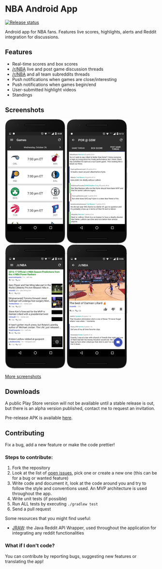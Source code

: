 # NBA Android App
[![Release status](https://img.shields.io/badge/release-v0.3.0--alpha-red.svg)](https://github.com/jorgegil96/All-NBA/releases)

Android app for NBA fans. Features live scores, highlights, alerts and Reddit integration for discussions.

## Features
* Real-time scores and box scores
* [/r/NBA](https://www.reddit.com/r/nba) live and post game discussion threads
* [/r/NBA](https://www.reddit.com/r/nba) and all team subreddits threads
* Push notifications when games are close/interesting
* Push notifications when games begin/end
* User-submitted highlight videos
* Standings

## Screenshots
<img src="art/games.png" alt="Ready" width="200px;"/>
<img src="art/game_threads.png" alt="Ready" width="200px;"/>
<img src="art/reddit_feed.png" alt="Ready" width="200px;"/>
<img src="art/submission.png" alt="Ready" width="200px;"/>

[More screenshots](http://imgur.com/a/4h75K)

## Downloads

A public Play Store version will not be available until a stable release is out, but there is an alpha version published, contact me to request an invitation.

Pre-release APK is available [here](https://github.com/jorgegil96/All-NBA/releases).

## Contributing  

Fix a bug, add a new feature or make the code prettier!

### Steps to contribute:
1. Fork the repository
2. Look at the list of [open issues](https://github.com/jorgegil96/All-NBA/issues), pick one or create a new one (this can be for a bug or wanted feature)
3. Write code and document it, look at the code around you and try to follow the style and conventions used. An MVP architecture is used throughout the app.
4. Write unit tests (if possible)
5. Run ALL tests by executing `./gradlew test`
6. Send a pull request

Some resources that you might find useful:
* [JRAW](https://github.com/thatJavaNerd/JRAW): the Java Reddit API Wrapper, used throughout the application for integrating any reddit functionalities   

### What if I don't code?  

You can contribute by reporting bugs, suggesting new features or translating the app!
